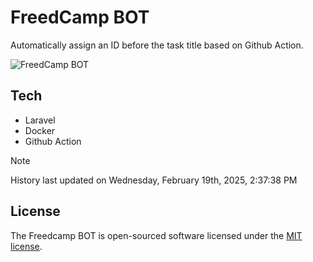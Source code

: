 # FreedCamp BOT

Automatically assign an ID before the task title based on Github Action.

![FreedCamp BOT](https://repository-images.githubusercontent.com/737932867/7d34798b-2680-471c-b089-a78a718d3d6a)

## Tech

- Laravel
- Docker
- Github Action

> [!NOTE]  
> History last updated on Wednesday, February 19th, 2025, 2:37:38 PM

## License

The Freedcamp BOT is open-sourced software licensed under the [MIT license](https://opensource.org/licenses/MIT).
